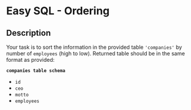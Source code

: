 # Easy SQL - Ordering

## Description

Your task is to sort the information in the provided table `'companies'` by number of `employees` (high to low). Returned table should be in the same format as provided:

**`companies table schema`**

* `id`
* `ceo`
* `motto`
* `employees`
